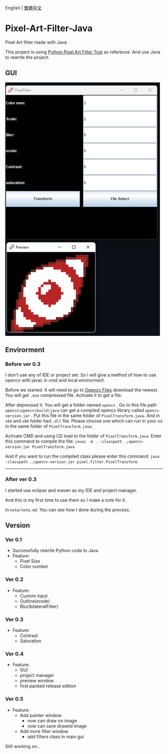 English | [繁體中文](README_TCH.md)
# Pixel-Art-Filter-Java
Pixel Art filter made with Java

This project is using [Python Pixel Art Filter Tool](https://github.com/JingShing-Tools/Pixel-Art-transform-in-python) as reference. And use Java to rewrite the project.

## GUI
![GUI](image/GUI.png)

## Envirorment
### Before ver 0.3
I don't use any of IDE or project set. So I will give a method of how to use opencv with javac in cmd and local envirorment.

Before we started. It will need to go to [Opencv Files](https://sourceforge.net/projects/opencvlibrary/files/) download the newest. You will get  ```.exe``` compressed file. Activate it to get a file.

After depressed it. You will get a folder named ```opencv``` . Go to this file path ```opencv\opencv\build\java``` can get a compiled opencv library called ```opencv-version.jar``` . Put this file in the same folder of ```PixelTransform.java```. And in ```x64``` and ```x86``` folder had ```.dll``` file. Please choose one which can run in your os in the same folder of ```PixelTransform.java```.

Activate CMD and using CD load to the folder of ```PixelTransform.java```. Enter this command to compile the file:  ```javac -d . -classpath .;opencv-version.jar PixelTransform.java```

And if you want to run the compiled class please enter this command: ```java -classpath .;opencv-version.jar pixel.filter.PixelTransform```

---
### After ver 0.3
I started use eclipse and maven as my IDE and project manager.

And this is my first time to use them so I make a note for it.

in ```note/note.md```. You can see how I done during the process.

## Version
### Ver 0.1
* Successfully rewrite Python code to Java
* Feature:
  * Pixel Size 
  * Color number
### Ver 0.2
* Feature:
  * Custom input
  * Outline(erode)
  * Blur(bilateralFilter)
### Ver 0.3
* Feature:
  * Contrast
  * Saturation
### Ver 0.4
* Feature:
  * GUI
  * project manager
  * preview window
  * first packed release edition
### Ver 0.5
* Feature:
  * Add painter window
    * now can draw on image
    * now can save drawed image
  * Add more filter window
    * add filters class in main gui

Still working on...
